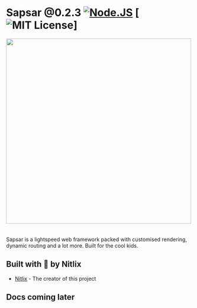 # Sapsar @0.2.3 [![Node.JS](https://img.shields.io/badge/NODE.JS-blueviolet?style=for-the-badge)](http://modejs.org/) [![MIT License](https://img.shields.io/badge/LICENSE-MIT-brightgreen?style=for-the-badge)]

<img src="https://cdn.nitlix.pro/sapsar/logo_plain.webp" width=500>
<br><br><br>
Sapsar is a lightspeed web framework packed with customised rendering, dynamic routing and a lot more. Built for the cool kids.


## Built with 💛 by Nitlix

* [Nitlix](https://github.com/nitlix) - The creator of this project


## Docs coming later